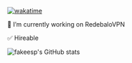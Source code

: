 [![wakatime](https://wakatime.com/badge/github/fakeesp/rdblvpnbot.svg)](https://wakatime.com/badge/github/fakeesp/rdblvpnbot)

🔭 I’m currently working on RedebaloVPN

✅ Hireable

![fakeesp's GitHub stats](https://github-readme-stats.vercel.app/api?username=fakeesp&show_icons=true&theme=radical)
